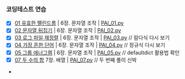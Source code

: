 ### 코딩테스트 연습

- [x] [01 유효한 팰린드롬](https://leetcode.com/problems/valid-palindrome/) | 6장. 문자열 조작 | [PAI_01.py](/PAI/PAI_01.py)
- [x] [02 문자열 뒤집기](https://leetcode.com/problems/reverse-string/) | 6장. 문자열 조작 | [PAI_02.py](/PAI/PAI_02.py)
- [x] [03 로그 파일 재정렬](https://leetcode.com/problems/reorder-data-in-log-files/) | 6장. 문자열 조작 | [PAI_03.py](/PAI/PAI_03.py) // 람다식 다시 보기
- [x] [04 가장 흔한 단어](https://leetcode.com/problems/most-common-word/) | 6장. 문자열 조작 | [PAI_04.py](/PAI/PAI_04.py) // 정규식 다시 보기
- [x] [05 그룹 애너그램](https://leetcode.com/problems/group-anagrams/) | 6장. 문자열 조작 | [PAI_05.py](/PAI/PAI_05.py) // defaultdict 활용법 확인
- [x] [07 두 수의 합](https://leetcode.com/problems/two-sum/) 7장. 배열 | [PAI_07.py](/PAI/PAI_07.py) // 두 번째 풀이 신박
- 